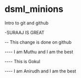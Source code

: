 # dsml_minions
 Intro to git and github

-SURAAJ IS GREAT

-- This change is done on github

---- I am Muthu and I am the best

---- This is Gokul

---- I am Anirudh and I am the best
